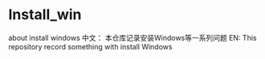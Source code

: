 # Install_win
about install windows
中文：
本仓库记录安装Windows等一系列问题
EN:
This repository record something with install Windows
